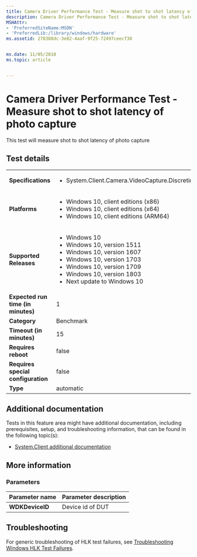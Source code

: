 ```yaml
---
title: Camera Driver Performance Test - Measure shot to shot latency of photo capture
description: Camera Driver Performance Test - Measure shot to shot latency of photo capture
MSHAttr:
- 'PreferredSiteName:MSDN'
- 'PreferredLib:/library/windows/hardware'
ms.assetid: 278388dc-3e82-4aaf-9f25-72497ceecf30


ms.date: 11/05/2018
ms.topic: article


---
```


# <span id="p_hlk_test.017fe7f4-5518-4a1f-9d53-bc709316f633"></span>Camera Driver Performance Test - Measure shot to shot latency of photo capture


This test will measure shot to shot latency of photo capture

## Test details

|||
|---|---|
| **Specifications**  | <ul><li>System.Client.Camera.VideoCapture.Discretional.Performance</li></ul> |  
| **Platforms**   | <ul><li>Windows 10, client editions (x86)</li><li>Windows 10, client editions (x64)</li><li>Windows 10, client editions (ARM64)</li></ul> |
| **Supported Releases** | <ul><li>Windows 10</li><li>Windows 10, version 1511</li><li>Windows 10, version 1607</li><li>Windows 10, version 1703</li><li>Windows 10, version 1709</li><li>Windows 10, version 1803</li><li>Next update to Windows 10</li></ul> |
|**Expected run time (in minutes)**| 1 |
|**Category**| Benchmark |
|**Timeout (in minutes)**| 15 |
|**Requires reboot**| false |
|**Requires special configuration**| false |
|**Type**| automatic |



## <span id="Additional_documentation"></span><span id="additional_documentation"></span><span id="ADDITIONAL_DOCUMENTATION"></span>Additional documentation


Tests in this feature area might have additional documentation, including prerequisites, setup, and troubleshooting information, that can be found in the following topic(s):

-   [System.Client additional documentation](system-client-additional-documentation.md)

## <span id="More_information"></span><span id="more_information"></span><span id="MORE_INFORMATION"></span>More information


### <span id="Parameters"></span><span id="parameters"></span><span id="PARAMETERS"></span>Parameters

| Parameter name  | Parameter description |
|-----------------|-----------------------|
| **WDKDeviceID** | Device id of DUT      |



## <span id="Troubleshooting"></span><span id="troubleshooting"></span><span id="TROUBLESHOOTING"></span>Troubleshooting


For generic troubleshooting of HLK test failures, see [Troubleshooting Windows HLK Test Failures](../user/troubleshooting-windows-hlk-test-failures.md).










